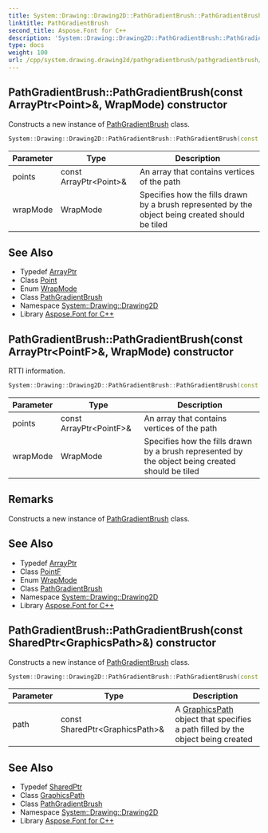 ```yaml
---
title: System::Drawing::Drawing2D::PathGradientBrush::PathGradientBrush constructor
linktitle: PathGradientBrush
second_title: Aspose.Font for C++
description: 'System::Drawing::Drawing2D::PathGradientBrush::PathGradientBrush constructor. Constructs a new instance of PathGradientBrush class in C++.'
type: docs
weight: 100
url: /cpp/system.drawing.drawing2d/pathgradientbrush/pathgradientbrush/
---
```

## PathGradientBrush::PathGradientBrush(const ArrayPtr\<Point\>\&, WrapMode) constructor


Constructs a new instance of [PathGradientBrush](../) class.

```cpp
System::Drawing::Drawing2D::PathGradientBrush::PathGradientBrush(const ArrayPtr<Point> &points, WrapMode wrapMode=WrapMode::Clamp)
```


| Parameter | Type | Description |
| --- | --- | --- |
| points | const ArrayPtr\<Point\>\& | An array that contains vertices of the path |
| wrapMode | WrapMode | Specifies how the fills drawn by a brush represented by the object being created should be tiled |

## See Also

* Typedef [ArrayPtr](../../../system/arrayptr/)
* Class [Point](../../../system.drawing/point/)
* Enum [WrapMode](../../wrapmode/)
* Class [PathGradientBrush](../)
* Namespace [System::Drawing::Drawing2D](../../)
* Library [Aspose.Font for C++](../../../)
## PathGradientBrush::PathGradientBrush(const ArrayPtr\<PointF\>\&, WrapMode) constructor


RTTI information.

```cpp
System::Drawing::Drawing2D::PathGradientBrush::PathGradientBrush(const ArrayPtr<PointF> &points, WrapMode wrapMode=WrapMode::Clamp)
```


| Parameter | Type | Description |
| --- | --- | --- |
| points | const ArrayPtr\<PointF\>\& | An array that contains vertices of the path |
| wrapMode | WrapMode | Specifies how the fills drawn by a brush represented by the object being created should be tiled |
## Remarks


Constructs a new instance of [PathGradientBrush](../) class. 
## See Also

* Typedef [ArrayPtr](../../../system/arrayptr/)
* Class [PointF](../../../system.drawing/pointf/)
* Enum [WrapMode](../../wrapmode/)
* Class [PathGradientBrush](../)
* Namespace [System::Drawing::Drawing2D](../../)
* Library [Aspose.Font for C++](../../../)
## PathGradientBrush::PathGradientBrush(const SharedPtr\<GraphicsPath\>\&) constructor


Constructs a new instance of [PathGradientBrush](../) class.

```cpp
System::Drawing::Drawing2D::PathGradientBrush::PathGradientBrush(const SharedPtr<GraphicsPath> &path)
```


| Parameter | Type | Description |
| --- | --- | --- |
| path | const SharedPtr\<GraphicsPath\>\& | A [GraphicsPath](../../graphicspath/) object that specifies a path filled by the object being created |

## See Also

* Typedef [SharedPtr](../../../system/sharedptr/)
* Class [GraphicsPath](../../graphicspath/)
* Class [PathGradientBrush](../)
* Namespace [System::Drawing::Drawing2D](../../)
* Library [Aspose.Font for C++](../../../)
